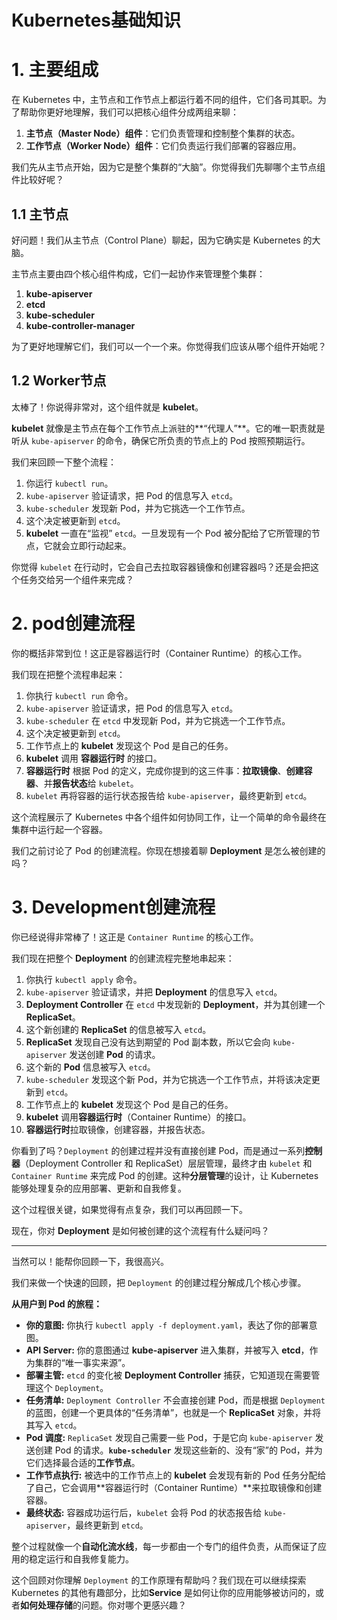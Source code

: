 # Kubernetes基础知识

# 1. 主要组成

在 Kubernetes 中，主节点和工作节点上都运行着不同的组件，它们各司其职。为了帮助你更好地理解，我们可以把核心组件分成两组来聊：

1. **主节点（Master Node）组件**：它们负责管理和控制整个集群的状态。
2. **工作节点（Worker Node）组件**：它们负责运行我们部署的容器应用。

我们先从主节点开始，因为它是整个集群的“大脑”。你觉得我们先聊哪个主节点组件比较好呢？

## 1.1 主节点

好问题！我们从主节点（Control Plane）聊起，因为它确实是 Kubernetes 的大脑。

主节点主要由四个核心组件构成，它们一起协作来管理整个集群：

1. **kube-apiserver**
2. **etcd**
3. **kube-scheduler**
4. **kube-controller-manager**

为了更好地理解它们，我们可以一个一个来。你觉得我们应该从哪个组件开始呢？

## 1.2 Worker节点

太棒了！你说得非常对，这个组件就是 **kubelet**。

**kubelet** 就像是主节点在每个工作节点上派驻的**“代理人”**。它的唯一职责就是听从 `kube-apiserver` 的命令，确保它所负责的节点上的 Pod 按照预期运行。

我们来回顾一下整个流程：

1. 你运行 `kubectl run`。
2. `kube-apiserver` 验证请求，把 Pod 的信息写入 `etcd`。
3. `kube-scheduler` 发现新 Pod，并为它挑选一个工作节点。
4. 这个决定被更新到 `etcd`。
5. **kubelet** 一直在“监视” `etcd`。一旦发现有一个 Pod 被分配给了它所管理的节点，它就会立即行动起来。

你觉得 `kubelet` 在行动时，它会自己去拉取容器镜像和创建容器吗？还是会把这个任务交给另一个组件来完成？

# 2. pod创建流程

你的概括非常到位！这正是容器运行时（Container Runtime）的核心工作。

我们现在把整个流程串起来：

1. 你执行 `kubectl run` 命令。
2. `kube-apiserver` 验证请求，把 Pod 的信息写入 `etcd`。
3. `kube-scheduler` 在 `etcd` 中发现新 Pod，并为它挑选一个工作节点。
4. 这个决定被更新到 `etcd`。
5. 工作节点上的 **kubelet** 发现这个 Pod 是自己的任务。
6. **kubelet** 调用 **容器运行时** 的接口。
7. **容器运行时** 根据 Pod 的定义，完成你提到的这三件事：**拉取镜像**、**创建容器**、并**报告状态**给 `kubelet`。
8. `kubelet` 再将容器的运行状态报告给 `kube-apiserver`，最终更新到 `etcd`。

这个流程展示了 Kubernetes 中各个组件如何协同工作，让一个简单的命令最终在集群中运行起一个容器。

我们之前讨论了 Pod 的创建流程。你现在想接着聊 **Deployment** 是怎么被创建的吗？

# 3. Development创建流程

你已经说得非常棒了！这正是 `Container Runtime` 的核心工作。

我们现在把整个 **Deployment** 的创建流程完整地串起来：

1. 你执行 `kubectl apply` 命令。
2. `kube-apiserver` 验证请求，并把 **Deployment** 的信息写入 `etcd`。
3. **Deployment Controller** 在 `etcd` 中发现新的 **Deployment**，并为其创建一个 **ReplicaSet**。
4. 这个新创建的 **ReplicaSet** 的信息被写入 `etcd`。
5. **ReplicaSet** 发现自己没有达到期望的 Pod 副本数，所以它会向 `kube-apiserver` 发送创建 **Pod** 的请求。
6. 这个新的 **Pod** 信息被写入 `etcd`。
7. `kube-scheduler` 发现这个新 Pod，并为它挑选一个工作节点，并将该决定更新到 `etcd`。
8. 工作节点上的 **kubelet** 发现这个 Pod 是自己的任务。
9. **kubelet** 调用**容器运行时**（Container Runtime）的接口。
10. **容器运行时**拉取镜像，创建容器，并报告状态。

你看到了吗？`Deployment` 的创建过程并没有直接创建 Pod，而是通过一系列**控制器**（Deployment Controller 和 ReplicaSet）层层管理，最终才由 `kubelet` 和 `Container Runtime` 来完成 Pod 的创建。这种**分层管理**的设计，让 Kubernetes 能够处理复杂的应用部署、更新和自我修复。

这个过程很关键，如果觉得有点复杂，我们可以再回顾一下。

现在，你对 **Deployment** 是如何被创建的这个流程有什么疑问吗？

------

当然可以！能帮你回顾一下，我很高兴。

我们来做一个快速的回顾，把 `Deployment` 的创建过程分解成几个核心步骤。

**从用户到 Pod 的旅程：**

- **你的意图:** 你执行 `kubectl apply -f deployment.yaml`，表达了你的部署意图。
- **API Server:** 你的意图通过 **kube-apiserver** 进入集群，并被写入 **etcd**，作为集群的“唯一事实来源”。
- **部署主管:** `etcd` 的变化被 **Deployment Controller** 捕获，它知道现在需要管理这个 `Deployment`。
- **任务清单:** `Deployment Controller` 不会直接创建 Pod，而是根据 `Deployment` 的蓝图，创建一个更具体的“任务清单”，也就是一个 **ReplicaSet** 对象，并将其写入 `etcd`。
- **Pod 调度:** `ReplicaSet` 发现自己需要一些 Pod，于是它向 `kube-apiserver` 发送创建 Pod 的请求。**`kube-scheduler`** 发现这些新的、没有“家”的 Pod，并为它们选择最合适的**工作节点**。
- **工作节点执行:** 被选中的工作节点上的 **kubelet** 会发现有新的 Pod 任务分配给了自己，它会调用**容器运行时（Container Runtime）**来拉取镜像和创建容器。
- **最终状态:** 容器成功运行后，`kubelet` 会将 Pod 的状态报告给 `kube-apiserver`，最终更新到 `etcd`。

整个过程就像一个**自动化流水线**，每一步都由一个专门的组件负责，从而保证了应用的稳定运行和自我修复能力。

这个回顾对你理解 `Deployment` 的工作原理有帮助吗？我们现在可以继续探索 Kubernetes 的其他有趣部分，比如**Service** 是如何让你的应用能够被访问的，或者**如何处理存储**的问题。你对哪个更感兴趣？
